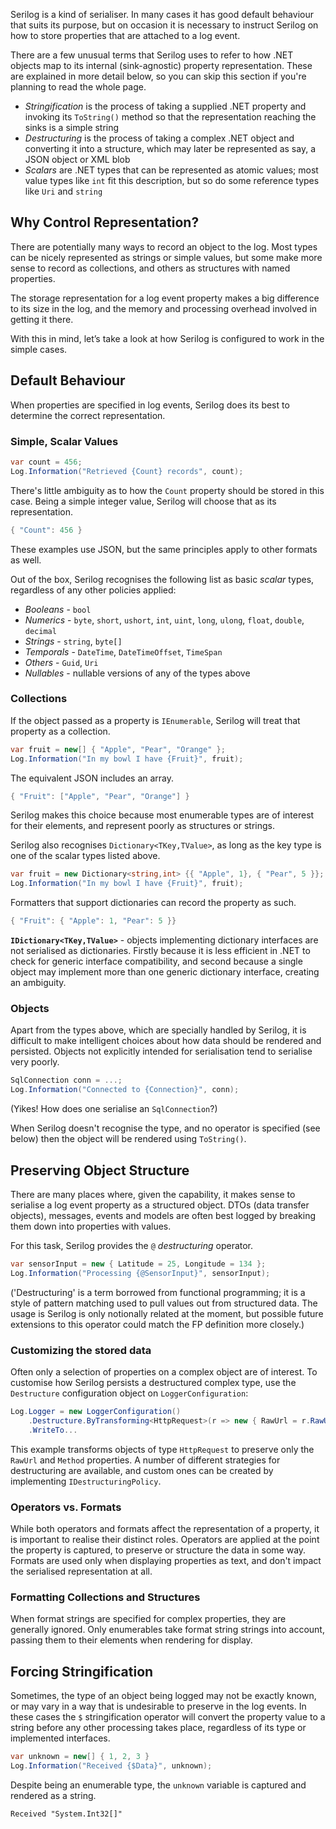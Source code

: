 Serilog is a kind of serialiser. In many cases it has good default behaviour that suits its purpose, but on occasion it is necessary to instruct Serilog on how to store properties that are attached to a log event.

There are a few unusual terms that Serilog uses to refer to how .NET objects map to its internal (sink-agnostic) property representation. These are explained in more detail below, so you can skip this section if you're planning to read the whole page.

* _Stringification_ is the process of taking a supplied .NET property and invoking its `ToString()` method so that the representation reaching the sinks is a simple string
* _Destructuring_ is the process of taking a complex .NET object and converting it into a structure, which may later be represented as say, a JSON object or XML blob
* _Scalars_ are .NET types that can be represented as atomic values; most value types like `int` fit this description, but so do some reference types like `Uri` and `string`

## Why Control Representation?

There are potentially many ways to record an object to the log. Most types can be nicely represented as strings or simple values, but some make more sense to record as collections, and others as structures with named properties.

The storage representation for a log event property makes a big difference to its size in the log, and the memory and processing overhead involved in getting it there.

With this in mind, let’s take a look at how Serilog is configured to work in the simple cases.

## Default Behaviour

When properties are specified in log events, Serilog does its best to determine the correct representation.

### Simple, Scalar Values

```csharp
var count = 456;
Log.Information("Retrieved {Count} records", count);
```

There's little ambiguity as to how the `Count` property should be stored in this case. Being a simple integer value, Serilog will choose that as its representation.

```csharp
{ "Count": 456 }
```

These examples use JSON, but the same principles apply to other formats as well.

Out of the box, Serilog recognises the following list as basic _scalar_ types, regardless of any other policies applied:

* _Booleans_ - `bool`
* _Numerics_ - `byte`, `short`, `ushort`, `int`, `uint`, `long`, `ulong`, `float`, `double`, `decimal`
* _Strings_ - `string`, `byte[]`
* _Temporals_ - `DateTime`, `DateTimeOffset`, `TimeSpan`
* _Others_ - `Guid`, `Uri`
* _Nullables_ - nullable versions of any of the types above

### Collections

If the object passed as a property is `IEnumerable`, Serilog will treat that property as a collection.

```csharp
var fruit = new[] { "Apple", "Pear", "Orange" };
Log.Information("In my bowl I have {Fruit}", fruit);
```

The equivalent JSON includes an array.

```csharp
{ "Fruit": ["Apple", "Pear", "Orange"] }
```

Serilog makes this choice because most enumerable types are of interest for their elements, and represent poorly as structures or strings.

Serilog also recognises `Dictionary<TKey,TValue>`, as long as the key type is one of the scalar types listed above.

```csharp
var fruit = new Dictionary<string,int> {{ "Apple", 1}, { "Pear", 5 }};
Log.Information("In my bowl I have {Fruit}", fruit);
```

Formatters that support dictionaries can record the property as such.

```csharp
{ "Fruit": { "Apple": 1, "Pear": 5 }}
```

**`IDictionary<TKey,TValue>`** - objects implementing dictionary interfaces are not serialised as dictionaries. Firstly because it is less efficient in .NET to check for generic interface compatibility, and second because a single object may implement more than one generic dictionary interface, creating an ambiguity.

### Objects

Apart from the types above, which are specially handled by Serilog, it is difficult to make intelligent choices about how data should be rendered and persisted. Objects not explicitly intended for serialisation tend to serialise very poorly.

```csharp
SqlConnection conn = ...;
Log.Information("Connected to {Connection}", conn);
```

(Yikes! How does one serialise an `SqlConnection`?)

When Serilog doesn't recognise the type, and no operator is specified (see below) then the object will be rendered using `ToString()`.

## Preserving Object Structure

There are many places where, given the capability, it makes sense to serialise a log event property as a structured object. DTOs (data transfer objects), messages, events and models are often best logged by breaking them down into properties with values.

For this task, Serilog provides the `@` _destructuring_ operator.

```csharp
var sensorInput = new { Latitude = 25, Longitude = 134 };
Log.Information("Processing {@SensorInput}", sensorInput);
```

('Destructuring' is a term borrowed from functional programming; it is a style of pattern matching used to pull values out from structured data. The usage is Serilog is only notionally related at the moment, but possible future extensions to this operator could match the FP definition more closely.) 

### Customizing the stored data

Often only a selection of properties on a complex object are of interest. To customise how Serilog persists a destructured complex type, use the `Destructure` configuration object on `LoggerConfiguration`:

```csharp
Log.Logger = new LoggerConfiguration()
    .Destructure.ByTransforming<HttpRequest>(r => new { RawUrl = r.RawUrl, Method = r.Method })
    .WriteTo...
```

This example transforms objects of type `HttpRequest` to preserve only the `RawUrl` and `Method` properties. A number of different strategies for destructuring are available, and custom ones can be created by implementing `IDestructuringPolicy`.

### Operators vs. Formats

While both operators and formats affect the representation of a property, it is important to realise their distinct roles. Operators are applied at the point the property is captured, to preserve or structure the data in some way. Formats are used only when displaying properties as text, and don't impact the serialised representation at all.

### Formatting Collections and Structures

When format strings are specified for complex properties, they are generally ignored. Only enumerables take format string strings into account, passing them to their elements when rendering for display.

## Forcing Stringification

Sometimes, the type of an object being logged may not be exactly known, or may vary in a way that is undesirable to preserve in the log events. In these cases the `$` stringification operator will convert the property value to a string before any other processing takes place, regardless of its type or implemented interfaces.

```csharp
var unknown = new[] { 1, 2, 3 }
Log.Information("Received {$Data}", unknown);
```

Despite being an enumerable type, the `unknown` variable is captured and rendered as a string.

```
Received "System.Int32[]"
```
